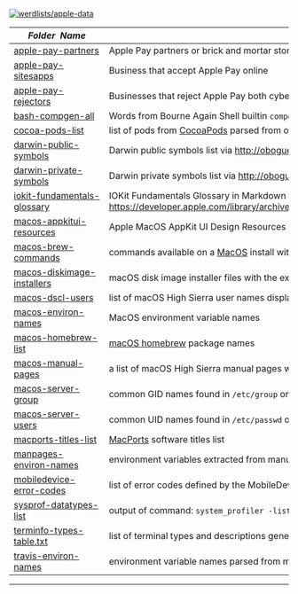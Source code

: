 [![werdlists/apple-data](https://img.shields.io/badge/werdlists-apple_data-purple.svg?logo=github&style=popout&longCache=true)](# "werdlists/apple-data")

|&nbsp;&nbsp;&nbsp;&nbsp;&nbsp;&nbsp;_Folder&nbsp;&nbsp;Name_&nbsp;&nbsp;&nbsp;&nbsp;&nbsp;&nbsp;| _Description of Contents_
|:----------------|--------------------------------------------------------------------------------------------------------------------------------------------------------
| [apple-pay-partners](apple-pay-partners.txt) | Apple Pay partners or brick and mortar stores that accept iPhone payments 
| [apple-pay-sitesapps](apple-pay-sitesapps.txt) | Business that accept Apple Pay online 
| [apple-pay-rejectors](apple-pay-rejectors.txt) | Businesses that reject Apple Pay both cyber and physical 
| [bash-compgen-all](bash-compgen-all.txt) |  Words from Bourne Again Shell builtin `compgen` executed with all non-argument command-line flags  
| [cocoa-pods-list](cocoa-pods-list.txt) |  list of pods from [CocoaPods](https://cocoapods.org) parsed from output of command `pod search --simple ''`  
| [darwin-public-symbols](darwin-public-symbols.txt) |  Darwin public symbols list via <http://oboguev.net/kernel-etc/kernel-interface-OSX.html>  
| [darwin-private-symbols](darwin-private-symbols.txt) |  Darwin private symbols list via <http://oboguev.net/kernel-etc/kernel-interface-OSX.html>  
| [iokit-fundamentals-glossary](iokit-fundamentals-glossary.md) |  IOKit Fundamentals Glossary in Markdown format via <https://developer.apple.com/library/archive/documentation/DeviceDrivers/Conceptual/IOKitFundamentals/Glossary/Glossary.html>  
| [macos-appkitui-resources](macos-appkitui-resources.md) |  Apple MacOS AppKit UI Design Resources via <https://developer.apple.com/design/whats-new/>  
| [macos-brew-commands](macos-brew-commands.txt) |  commands available on a [MacOS](https://wikipedia.org/wiki/MacOS) install with [Homebrew](https://brew.sh/) packages installed 
| [macos-diskimage-installers](macos-diskimage-installers.txt) |  macOS disk image installer files with the extension `.dmg`  
| [macos-dscl-users](macos-dscl-users.txt) | list of macOS High Sierra user names displayed by the Directory Service command line utility via `dscl . -list /Users`  
| [macos-environ-names](macos-environ-names.txt) |  MacOS environment variable names 
| [macos-homebrew-list](macos-homebrew-list.txt) |  [macOS homebrew](https://brew.sh) package names  
| [macos-manual-pages](macos-manual-pages.txt) | a list of macOS High Sierra manual pages without section numbers generated by: `sudo /usr/libexec/makewhatis && apropos ' ' | cut -d\( -f1 | sort -u`  
| [macos-server-group](macos-server-group.txt) |  common GID names found in `/etc/group` on [MacOS](https://wikipedia.org/wiki/MacOS) 
| [macos-server-users](macos-server-users.txt) |  common UID names found in `/etc/passwd` on [MacOS](https://wikipedia.org/wiki/MacOS) 
| [macports-titles-list](macports-titles-list.txt) |  [MacPorts](https://www.macports.org) software titles list  
| [manpages-environ-names](manpages-environ-names.txt) |  environment variables extracted from manual pages  
| [mobiledevice-error-codes](mobiledevice-error-codes.txt) |  list of error codes defined by the MobileDevice Library used by iTunes via <https://theiphonewiki.com/wiki/MobileDevice_Library>  
| [sysprof-datatypes-list](sysprof-datatypes-list.txt) |  output of command: `system_profiler -listDataTypes`  
| [terminfo-types-table.txt](terminfo-types-table.txt) |  list of terminal types and descriptions generated by toe, "table of (terminfo) entries" 
| [travis-environ-names](travis-environ-names.txt) |  environment variable names parsed from multiple `.travis.yml` files found via `locate`  

* * *

